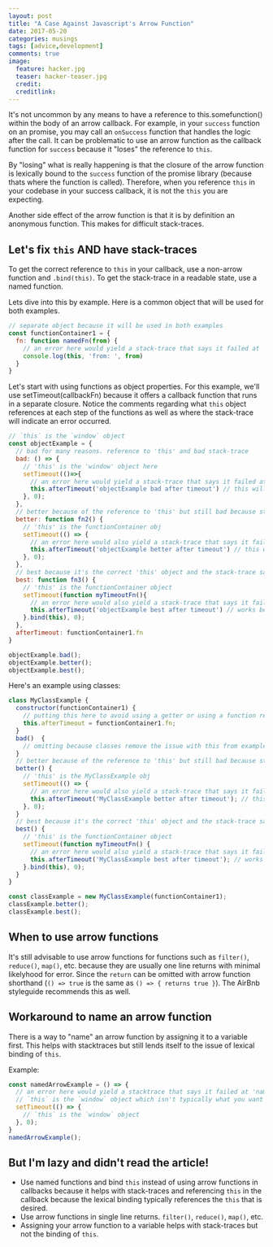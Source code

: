 ```yaml
---
layout: post
title: "A Case Against Javascript's Arrow Function"
date: 2017-05-20
categories: musings
tags: [advice,development]
comments: true
image:
  feature: hacker.jpg
  teaser: hacker-teaser.jpg
  credit:
  creditlink:
---
```


It's not uncommon by any means to have a reference to this.somefunction() within the body of an arrow callback. For example, in your `success` function on an promise, you may call an `onSuccess` function that handles the logic after the call. It can be problematic to use an arrow function as the callback function for `success` because it "loses" the reference to `this`.

By "losing" what is really happening is that the closure of the arrow function is lexically bound to the `success` function of the promise library (because thats where the function is called). Therefore, when you reference `this` in your codebase in your success callback, it is not the `this` you are expecting.

Another side effect of the arrow function is that it is by definition an anonymous function. This makes for difficult stack-traces. 

## Let's fix `this` AND have stack-traces

To get the correct reference to `this` in your callback, use a non-arrow function and `.bind(this)`. To get the stack-trace in a readable state, use a named function.

Lets dive into this by example. Here is a common object that will be used for both examples.

```javascript
// separate object because it will be used in both examples
const functionContainer1 = {
  fn: function namedFn(from) {
    // an error here would yield a stack-trace that says it failed at 'namedFn'
    console.log(this, 'from: ', from)
  }
}
```

Let's start with using functions as object properties. For this example, we'll use setTimeout(callbackFn) because it offers a callback function that runs in a separate closure. Notice the comments regarding what `this` object references at each step of the functions as well as where the stack-trace will indicate an error occurred.

```javascript
// `this` is the `window` object
const objectExample = {
  // bad for many reasons. reference to 'this' and bad stack-trace
  bad: () => {
    // 'this' is the 'window' object here
    setTimeout(()=>{
      // an error here would yield a stack-trace that says it failed at 'setTimeout'
      this.afterTimeout('objectExample bad after timeout') // this will fail because 'this' is  the `window` object
    }, 0);
  },
  // better because of the reference to 'this' but still bad because stack-trace is unhelpful
  better: function fn2() {
    // 'this' is the functionContainer obj
    setTimeout(() => {
      // an error here would also yield a stack-trace that says it failed at 'setTimeout'
      this.afterTimeout('objectExample better after timeout') // this works because `this` is the `objectExample` obj
    }, 0);
  },
  // best because it's the correct 'this' object and the stack-trace says it failed at 'myTimeoutFn'
  best: function fn3() {
    // 'this' is the functionContainer object
    setTimeout(function myTimeoutFn(){
      // an error here would also yield a stack-trace that says it failed at 'Object.myTimeoutFn' which is much easier to debug
      this.afterTimeout('objectExample best after timeout') // works because `this` is the `objectExample` object
    }.bind(this), 0);
  },
  afterTimeout: functionContainer1.fn
}

objectExample.bad();
objectExample.better();
objectExample.best();

```

Here's an example using classes:

```javascript
class MyClassExample {
  constructor(functionContainer1) {
    // putting this here to avoid using a getter or using a function return
    this.afterTimeout = functionContainer1.fn;
  }
  bad()  {
    // omitting because classes remove the issue with this from example 1
  }
  // better because of the reference to 'this' but still bad because stack-trace is unhelpful
  better() {
    // 'this' is the MyClassExample obj
    setTimeout(() => {
      // an error here would also yield a stack-trace that says it failed at 'setTimeout'
      this.afterTimeout('MyClassExample better after timeout'); // this works because `this` is the `MyClassExample` obj
    }, 0);
  }
  // best because it's the correct 'this' object and the stack-trace says it failed at 'myTimeoutFn'
  best() {
    // 'this' is the functionContainer object
    setTimeout(function myTimeoutFn() {
      // an error here would also yield a stack-trace that says it failed at 'MyClassExample.myTimeoutFn' which is much easier to debug
      this.afterTimeout('MyClassExample best after timeout'); // works because `this` is the `MyClassExample` object
    }.bind(this), 0);
  }
}

const classExample = new MyClassExample(functionContainer1);
classExample.better();
classExample.best();
```

## When to use arrow functions

It's still advisable to use arrow functions for functions such as `filter()`, `reduce()`, `map()`, etc. because they are usually one line returns with minimal likelyhood for error. Since the `return` can be omitted with arrow function shorthand (`() => true` is the same as `() => { returns true }`). The AirBnb styleguide recommends this as well.


## Workaround to name an arrow function

There is a way to "name" an arrow function by assigning it to a variable first. This helps with stacktraces but still lends itself to the issue of lexical binding of `this`.

Example:

```javascript
const namedArrowExample = () => {
  // an error here would yield a stacktrace that says it failed at 'namedArrowExample' which is ideal but...
  // `this` is the `window` object which isn't typically what you want
  setTimeout(() => {
    // `this` is the `window` object
  }, 0);
}
namedArrowExample();
```

## But I'm lazy and didn't read the article!

* Use named functions and bind `this` instead of using arrow functions in callbacks because it helps with stack-traces and referencing `this` in the callback because the lexical binding typically references the `this` that is desired.
* Use arrow functions in single line returns. `filter()`, `reduce()`, `map()`, etc.
* Assigning your arrow function to a variable helps with stack-traces but not the binding of `this`.
